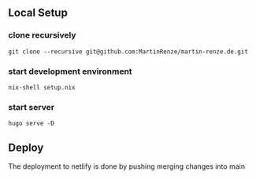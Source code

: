 ## Local Setup

### clone recursively
    git clone --recursive git@github.com:MartinRenze/martin-renze.de.git

### start development environment
    nix-shell setup.nix

### start server
    hugo serve -D

## Deploy

The deployment to netlify is done by pushing merging changes into main
